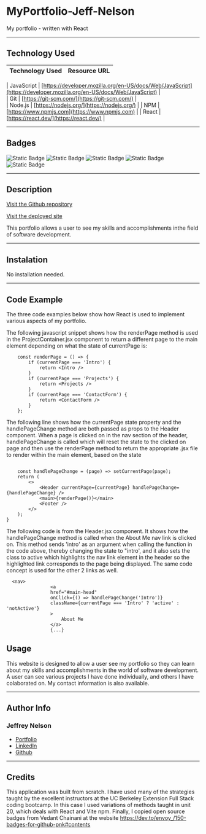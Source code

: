 # MyPortfolio-Jeff-Nelson
My portfolio - written with React

---

## Technology Used 

| Technology Used         | Resource URL           | 
| ------------- |:-------------:| 

| JavaScript     | [https://developer.mozilla.org/en-US/docs/Web/JavaScript](https://developer.mozilla.org/en-US/docs/Web/JavaScript)      |   
| Git | [https://git-scm.com/](https://git-scm.com/)     |    
| Node.js | [https://nodejs.org/](https://nodejs.org/)     |
| NPM | [https://www.npmjs.com](https://www.npmjs.com)   |
| React | [https://react.dev/](https://react.dev/)   |

---

## Badges
![Static Badge](https://img.shields.io/badge/React-20232A?style=for-the-badge&logo=react&logoColor=61DAFB)
![Static Badge](https://img.shields.io/badge/HTML5-E34F26?style=for-the-badge&logo=html5&logoColor=white)
![Static Badge](https://img.shields.io/badge/CSS3-1572B6?style=for-the-badge&logo=css3&logoColor=white)
![Static Badge](https://img.shields.io/badge/JavaScript-323330?style=for-the-badge&logo=javascript&logoColor=F7DF1E)
![Static Badge](https://img.shields.io/badge/Node.js-43853D?style=for-the-badge&logo=node.js&logoColor=white)

---

## Description

[Visit the Github repository](https://github.com/Jeffreydne/MyPortfolio-Jeff-Nelson)

[Visit the deployed site](XXXXXXXXXXXXXXXXXX)

This portfolio allows a user to see my skills and accomplishments inthe field of software development. 

---

## Instalation

No installation needed. 

---

## Code Example

The three code examples below show how React is used to implement various aspects of my portfolio.

The following javascript snippet shows how the renderPage method is used in the ProjectContainer.jsx component to return a different page to the main element depending on what the state of currentPage is:

```JS
    const renderPage = () => {
        if (currentPage === 'Intro') {
            return <Intro />
        }
        if (currentPage === 'Projects') {
            return <Projects />
        }
        if (currentPage === 'ContactForm') {
            return <ContactForm />
        }
    };
```
The following line shows how the currentPage state property and the handlePageChange method are both passed as props to the Header component. When a page is clicked on in the nav section of the header, handlePageChange is called which will reset the state to the clicked on page and then use the renderPage method to return the appropriate .jsx file to render within the main element, based on the state
```JS

    const handlePageChange = (page) => setCurrentPage(page);
    return (
        <>
            <Header currentPage={currentPage} handlePageChange={handlePageChange} />
            <main>{renderPage()}</main>
            <Footer />
        </>
    );
}

```
The following code is from the Header.jsx component. It shows how the handlePageChange method is called when the About Me nav link is clicked on. This method sends 'intro' as an argument when calling the function in the code above, thereby changing the state to "intro', and it also sets the class to active which highlights the nav link element in the header so the highlighted link corresponds to the page being displayed. The same code concept is used for the other 2 links as well. 

```JS
  <nav>
                <a 
                href="#main-head"
                onClick={() => handlePageChange('Intro')}
                className={currentPage === 'Intro' ? 'active' : 'notActive'}
                >
                    About Me
                </a>
                {...}

```



## Usage

This website is designed to allow a user see my portfolio so they can learn about my skills and accomplishments in the world of software development. A user can see various projects I have done individually, and others I have colaborated on. My contact information is also available.

---

## Author Info

### Jeffrey Nelson


* [Portfolio](https://jeffreydne.github.io/Jeff-Nelson-Portfolio/)
* [LinkedIn](https://www.linkedin.com/in/jeffrey-nelson13/)
* [Github](https://github.com/Jeffreydne)

---
## Credits

  This application was built from scratch. I have used many of the strategies taught by the excellent instructors at the UC Berkeley Extension Full Stack coding bootcamp. In this case I used variations of methods taught in unit 20, which deals with React and Vite npm.  Finally, I copied open source badges from Vedant Chainani at the website https://dev.to/envoy_/150-badges-for-github-pnk#contents 
